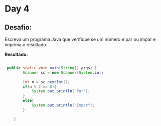 # Day 4

## Desafio:
 Escreva um programa Java que verifique se um número é par ou ímpar e imprima o resultado.

**Resultado:**

```java

 public static void main(String[] args) {
        Scanner sc = new Scanner(System.in);
        
        int n = sc.nextInt();
        if(n % 2 == 0){
            System.out.println("Par");
        }
        else{
            System.out.println("Impar");
        }

    }